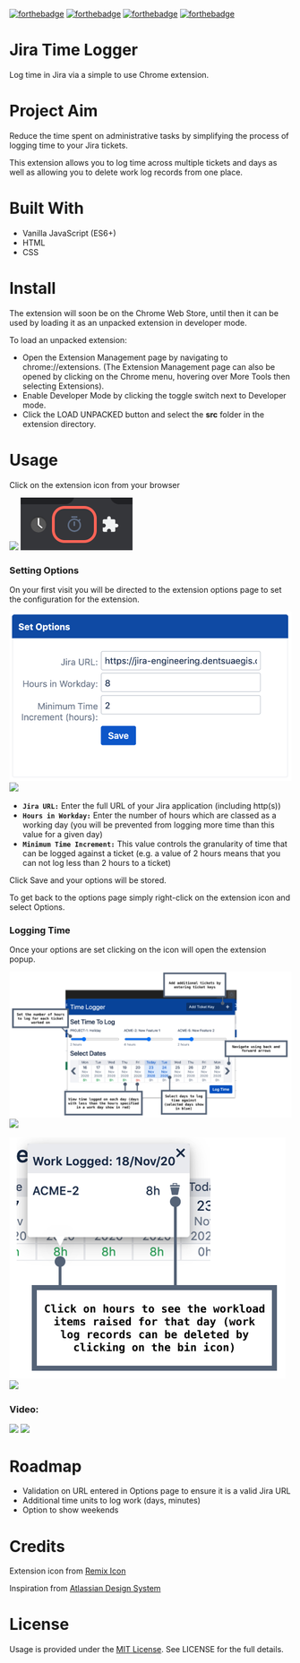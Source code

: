 [![forthebadge](https://forthebadge.com/images/badges/made-with-javascript.svg)](https://forthebadge.com)
[![forthebadge](https://forthebadge.com/images/badges/uses-html.svg)](https://forthebadge.com)
[![forthebadge](https://forthebadge.com/images/badges/uses-css.svg)](https://forthebadge.com)
[![forthebadge](https://forthebadge.com/images/badges/built-with-love.svg)](https://forthebadge.com)

# Jira Time Logger
Log time in Jira via a simple to use Chrome extension.


# Project Aim
Reduce the time spent on administrative tasks by simplifying the process of logging time to your Jira tickets.

This extension allows you to log time across multiple tickets and days as well as allowing you to delete work log records from one place.

# Built With
- Vanilla JavaScript (ES6+)
- HTML
- CSS

# Install

The extension will soon be on the Chrome Web Store, until then it can be used by loading it as an unpacked extension in developer mode.

To load an unpacked extension:
- Open the Extension Management page by navigating to chrome://extensions. (The Extension Management page can also be opened by clicking on the Chrome menu, hovering over More Tools then selecting Extensions).
- Enable Developer Mode by clicking the toggle switch next to Developer mode.
- Click the LOAD UNPACKED button and select the **src** folder in the extension directory.

# Usage

Click on the extension icon from your browser

![]([https://link](https://github.com/Visaal/jira-time-logger/blob/main/src%2Fpopout%2Fimages%2Fextension-icon-image.png))
![alt](src/popout/images/extension-icon-image.png)

### Setting Options

On your first visit you will be directed to the extension options page to set the configuration for the extension.

![](src/popout/images/options-page.png)
![]([https://link](https://github.com/Visaal/jira-time-logger/blob/main/src%2Fpopout%2Fimages%2Foptions-page.png))

- **`Jira URL:`** Enter the full URL of your Jira application (including http(s))
- **`Hours in Workday:`** Enter the number of hours which are classed as a working day (you will be prevented from logging more time than this value for a given day)
- **`Minimum Time Increment:`** This value controls the granularity of time that can be logged against a ticket (e.g. a value of 2 hours means that you can not log less than 2 hours to a ticket)

Click Save and your options will be stored.

To get back to the options page simply right-click on the extension icon and select Options.


### Logging Time

Once your options are set clicking on the icon will open the extension popup.

![](src/popout/images/app.png)
![]([https://link](https://github.com/Visaal/jira-time-logger/blob/main/src%2Fpopout%2Fimages%2Fapp.png))


![](src/popout/images/worklogs.png)
![]([https://link](https://github.com/Visaal/jira-time-logger/blob/main/src%2Fpopout%2Fimages%2Fapp.png))


### Video:

![](src/popout/images/jiraTimeLoggerVideo.gif)
![]([https://link](https://github.com/Visaal/jira-time-logger/blob/main/src%2Fpopout%2Fimages%2FjiraTimeLoggerVideo.gif))


# Roadmap
- Validation on URL entered in Options page to ensure it is a valid Jira URL
- Additional time units to log work (days, minutes)
- Option to show weekends

# Credits
Extension icon from [Remix Icon](https://remixicon.com/)

Inspiration from [Atlassian Design System](https://atlassian.design/)

# License
Usage is provided under the [MIT License](http://opensource.org/licenses/mit-license.php). See LICENSE for the full details.
